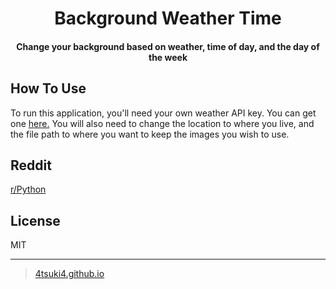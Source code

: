 <h1 align="center">
  Background Weather Time
  <br>
</h1>
<h4 align="center">Change your background based on weather, time of day, and the day of the week</h4>

## How To Use

To run this application, you'll need your own weather API key. You can get one <a href="https://openweathermap.org/api" target="_blank">here.</a>
You will also need to change the location to where you live, and the file path to where you want to keep the images you wish to use. 

## Reddit

<a href="https://www.reddit.com/r/Python/comments/gfkuez/my_first_python_program_changes_my_desktop/?utm_source=share&utm_medium=web2x">r/Python</a>

## License

MIT

---

>[4tsuki4.github.io](https://4tsuki4.github.io/)
